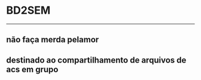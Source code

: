 # BD2SEM
-----
não faça merda pelamor
-----
destinado ao compartilhamento de arquivos de acs em grupo
-----
